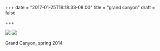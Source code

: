 +++
date = "2017-01-25T18:18:33-08:00"
title = "grand canyon"
draft = false 

+++

<img src="https://s3-us-west-2.amazonaws.com/ginput/22410006.jpg">
<img src="https://s3-us-west-2.amazonaws.com/ginput/22410007.jpg">
<p>Grand Canyon, spring 2014</p>
